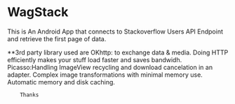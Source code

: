 # WagStack

This is An Android App that  connects to Stackoverflow Users API Endpoint and retrieve the first page of data.

**3rd party library used are
OKhttp: to exchange data & media. Doing HTTP efficiently makes your stuff load faster and saves bandwidh.
Picasso:Handling ImageView recycling and download cancelation in an adapter.
        Complex image transformations with minimal memory use.
        Automatic memory and disk caching.
        
        Thanks
